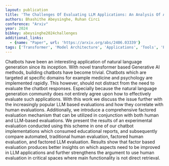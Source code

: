```yaml
---
layout: publication
title: 'The Challenges Of Evaluating LLM Applications: An Analysis Of Automated, Human, And Llm-based Approaches'
authors: Bhashithe Abeysinghe, Ruhan Circi
conference: "Arxiv"
year: 2024
bibkey: abeysinghe2024challenges
additional_links:
  - {name: "Paper", url: 'https://arxiv.org/abs/2406.03339'}
tags: ['Transformer', 'Model Architecture', 'Applications', 'Tools', 'Pretraining Methods']
---
```

Chatbots have been an interesting application of natural language generation
since its inception. With novel transformer based Generative AI methods,
building chatbots have become trivial. Chatbots which are targeted at specific
domains for example medicine and psychology are implemented rapidly. This
however, should not distract from the need to evaluate the chatbot responses.
Especially because the natural language generation community does not entirely
agree upon how to effectively evaluate such applications. With this work we
discuss the issue further with the increasingly popular LLM based evaluations
and how they correlate with human evaluations. Additionally, we introduce a
comprehensive factored evaluation mechanism that can be utilized in conjunction
with both human and LLM-based evaluations. We present the results of an
experimental evaluation conducted using this scheme in one of our chatbot
implementations which consumed educational reports, and subsequently compare
automated, traditional human evaluation, factored human evaluation, and
factored LLM evaluation. Results show that factor based evaluation produces
better insights on which aspects need to be improved in LLM applications and
further strengthens the argument to use human evaluation in critical spaces
where main functionality is not direct retrieval.
